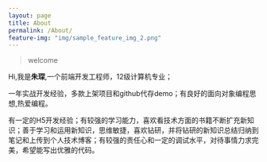 ```yaml
---
layout: page
title: About
permalink: /About/
feature-img: "img/sample_feature_img_2.png"
---
```


<blockquote>welcome</blockquote>

  Hi,我是<b>朱琛</b>,一个前端开发工程师，12级计算机专业；

  一年实战开发经验，多款上架项目和github代存demo；有良好的面向对象编程思想,热爱编程。
  
  有一定的H5开发经验；有较强的学习能力，喜欢看技术方面的书籍不断扩充新知识；善于学习和运用新知识，思维敏捷，喜欢钻研，并将钻研的新知识总结归纳到笔记和上传到个人技术博客；有较强的责任心和一定的调试水平，对待事情力求完美，希望能写出优雅的代码。


